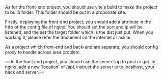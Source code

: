As for the front-end project, you should use vite's build to make the project to build folder. This folder should be put in a proporiate site.

Firstly, deploying the front-end project, you should add a attribute in the http of the config file of nginx. You should set the port and ip will be listened, and the set the target folder which is the dist just put. When you working it, please refer the document on the internet or ask ai.

As a project which front-end and back-end are seperate, you should config proxy to handle across area problem.

==In the front end project, you should use the server's ip to post or get. In nginx, add a new 'location' of /api, instruct the server ip to localhost, your back end server.==